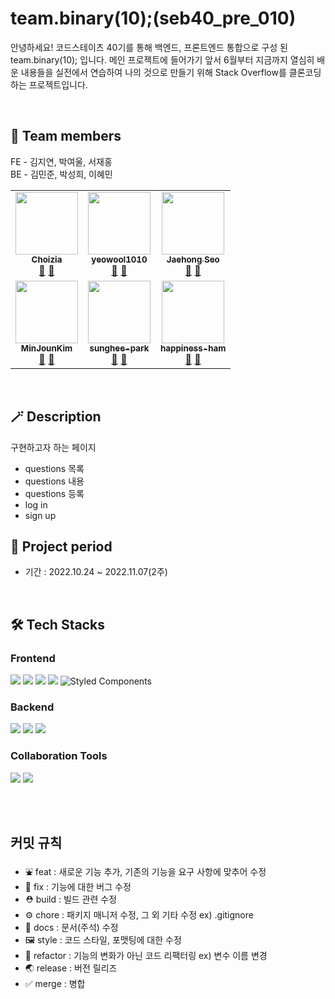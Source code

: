 # team.binary(10);(seb40_pre_010)

안녕하세요!
코드스테이츠 40기를 통해 백엔드, 프론트엔드 통합으로 구성 된 team.binary(10); 입니다.
메인 프로젝트에 들어가기 앞서 6월부터 지금까지 열심히 배운 내용들을
실전에서 연습하여 나의 것으로 만들기 위해 
Stack Overflow를 클론코딩 하는 프로젝트입니다.


<br/>

## 🙌 Team members
FE - 김지연, 박여울, 서재홍
<br/>
BE - 김민준, 박성희, 이혜민

<!-- ALL-CONTRIBUTORS-LIST:START - Do not remove or modify this section -->
<!-- prettier-ignore-start -->
<!-- markdownlint-disable -->
<table>
  <tbody>
    <tr>
      <td align="center"><a href="https://github.com/choizia0724"><img src="https://avatars.githubusercontent.com/u/107836206?v=4" width="100px;" alt=""/><br /><sub><b>
Choizia</b></sub></a><br /><a href="https://github.com/codestates-seb/seb40_pre_010/commits?author=choizia0724" title="Documentation">📖</a> <a href="https://github.com/codestates-seb/seb40_pre_010/pulls?q=is%3Apr+author%3Achoizia0724" title="Pull Requests">📌</a></td>
    <td align="center"><a href="https://github.com/yeowool1010"><img src="https://avatars.githubusercontent.com/u/99955022?v=4" width="100px;" alt=""/><br /><sub><b>yeowool1010</b></sub></a><br /><a href="https://github.com/codestates-seb/seb40_pre_010/commits?author=yeowool1010" title="Documentation">📖</a> <a href="https://github.com/codestates-seb/seb40_pre_010/pulls?q=is%3Apr+author%3Ayeowool1010" title="Pull Requests">📌</a></td>
      <td align="center"><a href="https://github.com/jaehongg"><img src="https://avatars.githubusercontent.com/u/107832252?v=4" width="100px;" alt=""/><br /><sub><b>
Jaehong Seo</b></sub></a><br /><a href="https://github.com/codestates-seb/seb40_pre_010/commits?author=jaehongg" title="Documentation">📖</a> <a href="https://github.com/codestates-seb/seb40_pre_010/pulls?q=is%3Apr+author%3Ajaehongg" title="Pull Requests">📌</a></td>
    </tr>
    <tr>
      <td align="center"><a href="https://github.com/MinJounKim"><img src="https://avatars.githubusercontent.com/u/48819024?v=4" width="100px;" alt=""/><br /><sub><b>MinJounKim</b></sub></a><br /><a href="https://github.com/codestates-seb/seb40_pre_010/commits?author=MinJounKim" title="Documentation">📖</a> <a href="https://github.com/codestates-seb/seb40_pre_010/pulls?q=is%3Apr+author%3AMinJounKim" title="Pull Requests">📌</a></td>
      <td align="center"><a href="https://github.com/sunghee-park"><img src="https://avatars.githubusercontent.com/u/107971877?v=4" width="100px;" alt=""/><br /><sub><b>sunghee-park</b></sub></a><br /><a href="https://github.com/codestates-seb/seb40_pre_010/commits?author=sunghee-park" title="Documentation">📖</a> <a href="https://github.com/codestates-seb/seb40_pre_010/pulls?q=is%3Apr+author%3Asunghee-park" title="Pull Requests">📌</a></td>
      <td align="center"><a href="https://github.com/happiness-ham"><img src="https://avatars.githubusercontent.com/u/107877903?v=4" width="100px;" alt=""/><br /><sub><b>happiness-ham</b></sub></a><br /><a href="https://github.com/codestates-seb/seb40_pre_010/commits?author=happiness-ham" title="Documentation">📖</a> <a href="https://github.com/codestates-seb/seb40_pre_010/pulls?q=is%3Apr+author%3Ahappiness-ham" title="Pull Requests">📌</a></td>
    </tr>
  </tbody>
</table>

<!-- markdownlint-restore -->
<!-- prettier-ignore-end -->

<!-- ALL-CONTRIBUTORS-LIST:END -->

<br/>

## 🪄 Description
구현하고자 하는 페이지
- questions 목록
- questions 내용
- questions 등록
- log in
- sign up

## :date: Project period
- 기간 : 2022.10.24 ~ 2022.11.07(2주)

</br>

## 🛠 Tech Stacks
### Frontend
  <img src="https://img.shields.io/badge/css-1572B6?style=for-the-badge&logo=css3&logoColor=white">    <img src="https://img.shields.io/badge/react-61DAFB?style=for-the-badge&logo=react&logoColor=black">  <img src="https://img.shields.io/badge/javascript-F7DF1E?style=for-the-badge&logo=javascript&logoColor=black">   <img src="https://img.shields.io/badge/Axios-181717?style=for-the-badge&logo=Axios&logoColor=white">   ![Styled Components](https://img.shields.io/badge/styled--components-DB7093?style=for-the-badge&logo=styled-components&logoColor=white)
  

### Backend
  <img src="https://img.shields.io/badge/java-007396?style=for-the-badge&logo=java&logoColor=white">    <img src="https://img.shields.io/badge/oracle-F80000?style=for-the-badge&logo=oracle&logoColor=white">    <img src="https://img.shields.io/badge/gradle-02303A?style=for-the-badge&logo=gradle&logoColor=white">
    
    
### Collaboration Tools
  <img src="https://img.shields.io/badge/github-181717?style=for-the-badge&logo=github&logoColor=white">  <img src="https://img.shields.io/badge/git-F05032?style=for-the-badge&logo=git&logoColor=white">


</br>


</br>

## 커밋 규칙

- ⛲ feat : 새로운 기능 추가, 기존의 기능을 요구 사항에 맞추어 수정
- 🚨 fix : 기능에 대한 버그 수정
- ⛑ build : 빌드 관련 수정
- ⚙ chore : 패키지 매니저 수정, 그 외 기타 수정 ex) .gitignore
- 📄 docs : 문서(주석) 수정
- 🖼 style : 코드 스타일, 포맷팅에 대한 수정
- 🔨 refactor : 기능의 변화가 아닌 코드 리팩터링 ex) 변수 이름 변경
- 🌏  release : 버전 릴리즈
- ✅ merge : 병합
